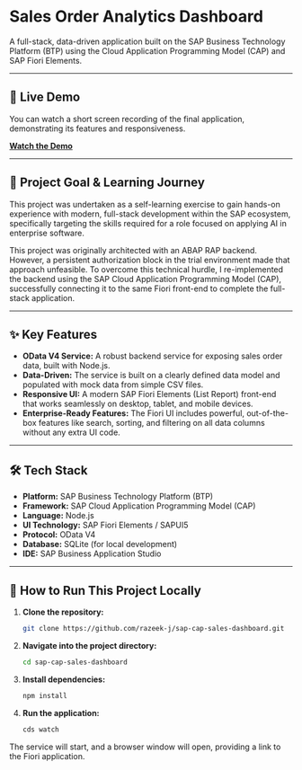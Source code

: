 # Sales Order Analytics Dashboard

A full-stack, data-driven application built on the SAP Business Technology Platform (BTP) using the Cloud Application Programming Model (CAP) and SAP Fiori Elements.

---
## 🎥 Live Demo

You can watch a short screen recording of the final application, demonstrating its features and responsiveness.

**[Watch the Demo](https://youtu.be/QAhJcmK7Wo4)**

---
## 🎯 Project Goal & Learning Journey

This project was undertaken as a self-learning exercise to gain hands-on experience with modern, full-stack development within the SAP ecosystem, specifically targeting the skills required for a role focused on applying AI in enterprise software.

This project was originally architected with an ABAP RAP backend. However, a persistent authorization block in the trial environment made that approach unfeasible. To overcome this technical hurdle, I re-implemented the backend using the SAP Cloud Application Programming Model (CAP), successfully connecting it to the same Fiori front-end to complete the full-stack application.

---
## ✨ Key Features

* **OData V4 Service:** A robust backend service for exposing sales order data, built with Node.js.
* **Data-Driven:** The service is built on a clearly defined data model and populated with mock data from simple CSV files.
* **Responsive UI:** A modern SAP Fiori Elements (List Report) front-end that works seamlessly on desktop, tablet, and mobile devices.
* **Enterprise-Ready Features:** The Fiori UI includes powerful, out-of-the-box features like search, sorting, and filtering on all data columns without any extra UI code.

---
## 🛠️ Tech Stack

* **Platform:** SAP Business Technology Platform (BTP)
* **Framework:** SAP Cloud Application Programming Model (CAP)
* **Language:** Node.js
* **UI Technology:** SAP Fiori Elements / SAPUI5
* **Protocol:** OData V4
* **Database:** SQLite (for local development)
* **IDE:** SAP Business Application Studio

---
## 🚀 How to Run This Project Locally

1.  **Clone the repository:**
    ```bash
    git clone https://github.com/razeek-j/sap-cap-sales-dashboard.git
    ```
2.  **Navigate into the project directory:**
    ```bash
    cd sap-cap-sales-dashboard
    ```
3.  **Install dependencies:**
    ```bash
    npm install
    ```
4.  **Run the application:**
    ```bash
    cds watch
    ```

The service will start, and a browser window will open, providing a link to the Fiori application.
